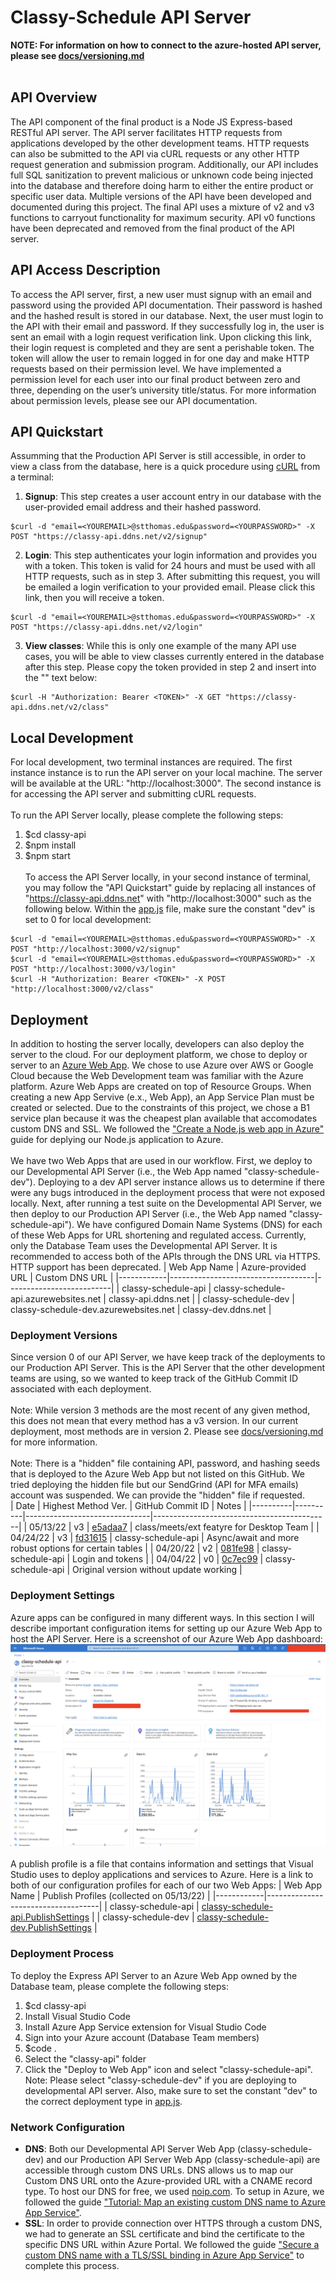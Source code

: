 # Classy-Schedule API Server
__NOTE: For information on how to connect to the azure-hosted API server, please see [docs/versioning.md](/docs/versioning.md)__
</br></br>
## API Overview
The API component of the final product is a Node JS Express-based RESTful API server. The API server facilitates HTTP requests from applications developed by the other development teams. HTTP requests can also be submitted to the API via cURL requests or any other HTTP request generation and submission program. Additionally, our API includes full SQL sanitization to prevent malicious or unknown code being injected into the database and therefore doing harm to either the entire product or specific user data. Multiple versions of the API have been developed and documented during this project. The final API uses a mixture of v2 and v3 functions to carryout functionality for maximum security. API v0 functions have been deprecated and removed from the final product of the API server. 

## API Access Description
To access the API server, first, a new user must signup with an email and password using the provided API documentation. Their password is hashed and the hashed result is stored in our database. Next, the user must login to the API with their email and password. If they successfully log in, the user is sent an email with a login request verification link. Upon clicking this link, their login request is completed and they are sent a perishable token. The token will allow the user to remain logged in for one day and make HTTP requests based on their permission level. We have implemented a permission level for each user into our final product between zero and three, depending on the user’s university title/status. For more information about permission levels, please see our API documentation. 

## API Quickstart
Assumming that the Production API Server is still accessible, in order to view a class from the database, here is a quick procedure using [cURL](https://curl.se/) from a terminal:
</br>
1. **Signup**: This step creates a user account entry in our database with the user-provided email address and their hashed password.
```
$curl -d "email=<YOUREMAIL>@stthomas.edu&password=<YOURPASSWORD>" -X POST "https://classy-api.ddns.net/v2/signup"
```
2. **Login**: This step authenticates your login information and provides you with a token. This token is valid for 24 hours and must be used with all HTTP requests, such as in step 3. After submitting this request, you will be emailed a login verification to your provided email. Please click this link, then you will receive a token.
```
$curl -d "email=<YOUREMAIL>@stthomas.edu&password=<YOURPASSWORD>" -X POST "https://classy-api.ddns.net/v2/login"
```
3. **View classes**: While this is only one example of the many API use cases, you will be able to view classes currently entered in the database after this step. Please copy the token provided in step 2 and insert into the "<TOKEN>" text below:
```
$curl -H "Authorization: Bearer <TOKEN>" -X GET "https://classy-api.ddns.net/v2/class"
```

## Local Development
For local development, two terminal instances are required. The first instance instance is to run the API server on your local machine. The server will be available at the URL: "http://localhost:3000". The second instance is for accessing the API server and submitting cURL requests. 
</br></br>
To run the API Server locally, please complete the following steps:
1. $cd classy-api
2. $npm install
3. $npm start
</br></br>
To access the API Server locally, in your second instance of terminal, you may follow the "API Quickstart" guide by replacing all instances of "https://classy-api.ddns.net" with "http://localhost:3000" such as the following below. Within the [app.js](/classy-api/app.js) file, make sure the constant "dev" is set to 0 for local development:
```
$curl -d "email=<YOUREMAIL>@stthomas.edu&password=<YOURPASSWORD>" -X POST "http://localhost:3000/v2/signup"
$curl -d "email=<YOUREMAIL>@stthomas.edu&password=<YOURPASSWORD>" -X POST "http://localhost:3000/v3/login"
$curl -H "Authorization: Bearer <TOKEN>" -X POST "http://localhost:3000/v2/class"
```

## Deployment
In addition to hosting the server locally, developers can also deploy the server to the cloud. For our deployment platform, we chose to deploy or server to an [Azure Web App](https://azure.microsoft.com/en-us/services/app-service/web/). We chose to use Azure over AWS or Google Cloud because the Web Development team was familiar with the Azure platform. Azure Web Apps are created on top of Resource Groups. When creating a new App Servive (e.x., Web App), an App Service Plan must be created or selected. Due to the constraints of this project, we chose a B1 service plan because it was the cheapest plan available that accomodates custom DNS and SSL. We followed the ["Create a Node.js web app in Azure"](https://docs.microsoft.com/en-us/azure/app-service/quickstart-nodejs?tabs=linux&pivots=development-environment-azure-portal) guide for deplying our Node.js application to Azure.
</br></br>
We have two Web Apps that are used in our workflow. First, we deploy to our Developmental API Server (i.e., the Web App named "classy-schedule-dev"). Deploying to a dev API server instance allows us to determine if there were any bugs introduced in the deployment process that were not exposed locally. Next, after running a test suite on the Developmental API Server, we then deploy to our Production API Server (i.e., the Web App named "classy-schedule-api"). We have configured Domain Name Systems (DNS) for each of these Web Apps for URL shortening and regulated access. Currently, only the Database Team uses the Developmental API Server. It is recommended to access both of the APIs through the DNS URL via HTTPS. HTTP support has been deprecated.
| Web App Name | Azure-provided URL | Custom DNS URL |
|------------|------------------------------------|--------------------------|
| classy-schedule-api | classy-schedule-api.azurewebsites.net | classy-api.ddns.net |
| classy-schedule-dev | classy-schedule-dev.azurewebsites.net | classy-dev.ddns.net |

### Deployment Versions
Since version 0 of our API Server, we have keep track of the deployments to our Production API Server. This is the API Server that the other development teams are using, so we wanted to keep track of the GitHub Commit ID associated with each deployment.
</br></br>
Note: While version 3 methods are the most recent of any given method, this does not mean that every method has a v3 version. In our current deployment, most methods are in version 2. Please see [docs/versioning.md](/docs/versioning.md) for more information.
</br></br>
Note: There is a "hidden" file containing API, password, and hashing seeds that is deployed to the Azure Web App but not listed on this GitHub. We tried deploying the hidden file but our SendGrind (API for MFA emails) account was suspended. We can provide the "hidden" file if requested.
</br>
| Date     | Highest Method Ver. | GitHub Commit ID                      |                                        Notes                                   |
|----------|----------|-------------------------------|--------------------------------------------|
| 05/13/22 | v3 | [e5adaa7](https://github.com/elizabethwhalen/CISC480-Spring-2022/commit/e5adaa7bdd2cd4cb13e9db4c5993f0691c6c637b) | class/meets/ext featyre for Desktop Team |
| 04/24/22 | v3 | [fd31615](https://github.com/elizabethwhalen/CISC480-Spring-2022/commit/fd31615614afc3c1920619136598fc7da3c9fd4b) | classy-schedule-api | Async/await and more robust options for certain tables |
| 04/20/22 | v2 | [081fe98](https://github.com/elizabethwhalen/CISC480-Spring-2022/commit/081fe98a2d5377d59a871f55291b30573c68d751) | classy-schedule-api | Login and tokens |
| 04/04/22 | v0 | [0c7ec99](https://github.com/elizabethwhalen/CISC480-Spring-2022/commit/0c7ec9923d5abf9030e9a63c4d0e04b285c98129) | classy-schedule-api | Original version without update working |

### Deployment Settings
Azure apps can be configured in many different ways. In this section I will describe important configuration items for setting up our Azure Web App to host the API Server. Here is a screenshot of our Azure Web App dashboard:
![Azure Web App Dashboard](/docs/figures/azure-app-overview.png?raw=true "Azure Web App Dashboard")
</br></br>
A publish profile is a file that contains information and settings that Visual Studio uses to deploy applications and services to Azure. Here is a link to both of our configuration profiles for each of our two Web Apps:
| Web App Name | Publish Profiles (collected on 05/13/22) |
|------------|------------------------------------|
| classy-schedule-api | [classy-schedule-api.PublishSettings](/docs/config-settings/classy-schedule-api.PublishSettings) |
| classy-schedule-dev | [classy-schedule-dev.PublishSettings](/docs/config-settings/classy-schedule-dev.PublishSettings) |

### Deployment Process
To deploy the Express API Server to an Azure Web App owned by the Database team, please complete the following steps:
1. $cd classy-api
2. Install Visual Studio Code
3. Install Azure App Service extension for Visual Studio Code
4. Sign into your Azure account (Database Team members)
5. $code .
6. Select the "classy-api" folder
7. Click the "Deploy to Web App" icon and select "classy-schedule-api". Note: Please select "classy-schedule-dev" if you are deploying to developmental API server. Also, make sure to set the constant "dev" to the correct deployment type in [app.js](/classy-api/app.js).

### Network Configuration
- **DNS**: Both our Developmental API Server Web App (classy-schedule-dev) and our Production API Server Web App (classy-schedule-api) are accessible through custom DNS URLs. DNS allows us to map our Custom DNS URL onto the Azure-provided URL with a CNAME record type. To host our DNS for free, we used [noip.com](https://noip.com). To setup in Azure, we followed the guide ["Tutorial: Map an existing custom DNS name to Azure App Service"](https://docs.microsoft.com/en-us/azure/app-service/app-service-web-tutorial-custom-domain?tabs=a%2Cazurecli).
- **SSL**: In order to provide connection over HTTPS through a custom DNS, we had to generate an SSL certificate and bind the certificate to the specific DNS URL within Azure Portal. We followed the guide ["Secure a custom DNS name with a TLS/SSL binding in Azure App Service"](https://docs.microsoft.com/en-us/azure/app-service/configure-ssl-bindings) to complete this process.
